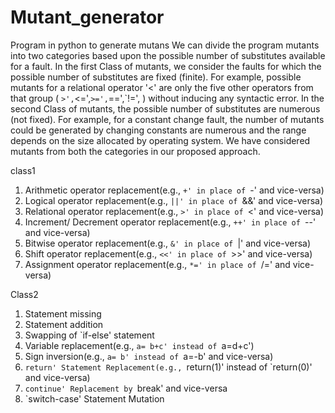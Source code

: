 # Mutant_generator
Program in python to generate mutans
We can divide the program mutants into two categories based upon the possible number of substitutes available for a fault. In the first Class of mutants, we consider the faults for which the possible number of substitutes are fixed (finite). For example, possible mutants for a relational operator '<' are only the five other operators from that group ( `>',`<=',`>=',`==',`!=',  ) without inducing any syntactic error. 
In the second Class of mutants, the possible number of substitutes are numerous (not fixed). For example, for a constant change fault, the number of mutants could be generated by changing constants are numerous and the range depends on the size allocated by operating system.  We have considered mutants from both the categories in our proposed approach.

class1
1. Arithmetic operator replacement(e.g., `+' in place of `-' and vice-versa)
2.  Logical operator replacement(e.g., `||' in place of `&&' and vice-versa)
3. Relational operator replacement(e.g., `>' in place of `<' and vice-versa)
4. Increment/ Decrement operator replacement(e.g., `++' in place of `--' and vice-versa)
5. Bitwise operator  replacement(e.g., `&' in place of `|' and vice-versa)
6. Shift operator replacement(e.g., `<<' in place of `>>' and vice-versa)
7. Assignment  operator replacement(e.g., `*=' in place of `/=' and vice-versa)

Class2
1. Statement missing
2. Statement addition
3. Swapping of `if-else' statement 
4. Variable replacement(e.g., `a= b+c' instead of `a=d+c')
5. Sign inversion(e.g., `a= b' instead of `a=-b' and vice-versa)
6. `return' Statement Replacement(e.g., `return(1)' instead of `return(0)' and vice-versa)
7. `continue' Replacement by `break' and vice-versa
8. `switch-case' Statement Mutation

